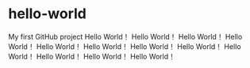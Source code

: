 # hello-world
My first GitHub project
Hello World！
Hello World！
Hello World！
Hello World！
Hello World！
Hello World！
Hello World！
Hello World！
Hello World！
Hello World！
Hello World！
Hello World！
